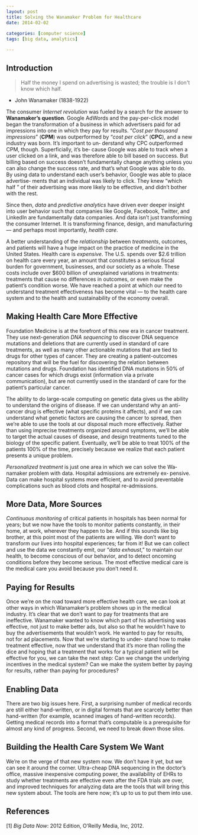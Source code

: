 ```yaml
---
layout: post
title: Solving the Wanamaker Problem for Healthcare
date: 2014-02-02
 
categories: [computer science]
tags: [big data, analytics]

---
```


Introduction
---

>Half the money I spend on advertising is wasted; the trouble is I don't know which half.  
- John Wanamaker (1838-1922)

The consumer *Internet revolution* was fueled by a search for the answer to **Wanamaker’s question**. Google AdWords and the pay-per-click model began the transformation of a business in which advertisers paid for ad impressions into one in which they pay for results. “*Cost per thousand impressions*” (**CPM**) was outperformed by “*cost per click*” (**CPC**), and a new industry was born. It’s important to un‐ derstand why CPC outperformed CPM, though. Superficially, it’s be‐ cause Google was able to track when a user clicked on a link, and was therefore able to bill based on success. But billing based on success doesn’t fundamentally change anything unless you can also change the success rate, and that’s what Google was able to do. By using data to understand each user’s behavior, Google was able to place advertise‐ ments that an individual was likely to click. They knew “which half ” of their advertising was more likely to be effective, and didn’t bother with the rest.Since then, *data* and *predictive analytics* have driven ever deeper insight into user behavior such that companies like Google, Facebook, Twitter, and LinkedIn are fundamentally data companies. And data isn’t just transforming the consumer Internet. It is transforming finance, design, and manufacturing — and perhaps most importantly, *health care*.A better understanding of the *relationship* between *treatments*, outcomes, and patients will have a huge impact on the practice of medicine in the United States. Health care is *expensive*. The U.S. spends over $2.6 trillion on health care every year, an amount that constitutes a serious fiscal burden for government, businesses, and our society as a whole. These costs include over $600 billion of unexplained variations in treatments: treatments that cause no differences in outcomes, or even make the patient’s condition worse. We have reached a point at which our need to understand treatment effectiveness has become vital — to the health care system and to the health and sustainability of the economy overall.


Making Health Care More Effective
---
Foundation Medicine is at the forefront of this new era in cancer treatment. They use next-generation *DNA sequencing* to discover DNA sequence mutations and deletions that are currently used in standard of care treatments, as well as many other actionable mutations that are tied to drugs for other types of cancer. They are creating a patient-outcomes repository that will be the fuel for discovering the relation between mutations and drugs. Foundation has identified DNA mutations in 50% of cancer cases for which drugs exist (information via a private communication), but are not currently used in the standard of care for the patient’s particular cancer.

The ability to do large-scale computing on genetic data gives us the ability to understand the origins of disease. If we can understand why an anti-cancer drug is effective (what specific proteins it affects), and if we can understand what genetic factors are causing the cancer to spread, then we’re able to use the tools at our disposal much more effectively. Rather than using imprecise treatments organized around symptoms, we’ll be able to target the actual causes of disease, and design treatments tuned to the biology of the specific patient. Eventually, we’ll be able to treat 100% of the patients 100% of the time, precisely because we realize that each patient presents a unique problem.

*Personalized treatment* is just one area in which we can solve the Wa‐ namaker problem with data. Hospital admissions are extremely ex‐ pensive. Data can make hospital systems more efficient, and to avoid preventable complications such as blood clots and hospital re-admissions. 

More Data, More Sources
---
*Continuous monitoring* of critical patients in hospitals has been normal for years; but we now have the tools to monitor patients constantly, in their home, at work, wherever they happen to be. And if this sounds like big brother, at this point most of the patients are willing. We don’t want to transform our lives into hospital experiences; far from it! But we can collect and use the data we constantly emit, our “*data exhaust*,” to maintain our health, to become conscious of our behavior, and to detect oncoming conditions before they become serious. The most effective medical care is the medical care you avoid because you don’t need it.

Paying for Results
---
Once we’re on the road toward more effective health care, we can look at other ways in which Wanamaker’s problem shows up in the medical industry. It’s clear that we don’t want to pay for treatments that are ineffective. Wanamaker wanted to know which part of his advertising was effective, not just to make better ads, but also so that he wouldn’t have to buy the advertisements that wouldn’t work. He wanted to pay for results, not for ad placements. Now that we’re starting to under‐ stand how to make treatment effective, now that we understand that it’s more than rolling the dice and hoping that a treatment that works for a typical patient will be effective for you, we can take the next step: Can we change the underlying incentives in the medical system? Can we make the system better by paying for results, rather than paying for procedures?

Enabling Data
---
There are two big issues here. First, a surprising number of medical records are still either hand-written, or in digital formats that are scarcely better than hand-written (for example, scanned images of hand-written records). Getting medical records into a format that’s computable is a prerequisite for almost any kind of progress. Second, we need to break down those silos.

Building the Health Care System We Want
---We’re on the verge of that new system now. We don’t have it yet, but we can see it around the corner. Ultra-cheap DNA sequencing in the doctor’s office, massive inexpensive computing power, the availability of EHRs to study whether treatments are effective even after the FDA trials are over, and improved techniques for analyzing data are the tools that will bring this new system about. The tools are here now; it’s up to us to put them into use.
References
---
[1] *Big Data Now*: 2012 Edition, O’Reilly Media, Inc, 2012.